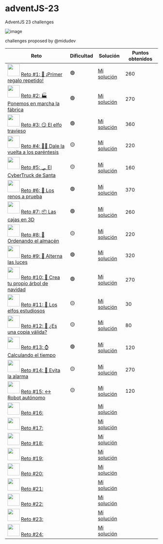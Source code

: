 # adventJS-23
AdventJS 23 challenges

![image](https://github.com/sergitxu/adventJS-23/assets/16776855/8acbe2f2-9803-427c-bd0c-9a2b09605786)

challenges proposed by @midudev

| Reto | Dificultad | Solución | Puntos obtenidos |
| --- | --- | --- | --- |
| <img src="https://adventjs.dev/challenges-2023/1.png" width="40px"> [Reto #1: 🎁 ¡Primer regalo repetido!](https://adventjs.dev/es/challenges/2023/1) | 🟢 | [Mi solución](https://github.com/sergitxu/adventJS-23/blob/main/01%20Primer%20regalo%20repetido/01.js) | 260 |
|<img src="https://adventjs.dev/challenges-2023/12.png" width="40px">  [Reto #2: 🏭 Ponemos en marcha la fábrica](https://adventjs.dev/es/challenges/2023/2) | 🟢 | [Mi solución](https://github.com/sergitxu/adventJS-23/blob/main/02%20La%20fabrica%20en%20marcha/02.js) | 270 |
|<img src="https://adventjs.dev/challenges-2023/3.png" width="40px">  [Reto #3: 😏 El elfo travieso](https://adventjs.dev/es/challenges/2023/3) | 🟢 | [Mi solución](https://github.com/sergitxu/adventJS-23/blob/main/03%20El%20elfo%20travieso/03.js) | 360 |
|<img src="https://adventjs.dev/challenges-2023/4.png" width="40px">  [Reto #4: 😵‍💫 Dale la vuelta a los paréntesis](https://adventjs.dev/es/challenges/2023/4) | 🟡 | [Mi solución](https://github.com/sergitxu/adventJS-23/blob/main/04%20Dale%20vuelta%20a%20los%20parentesis/04.js) | 220 |
|<img src="https://adventjs.dev/challenges-2023/5.png" width="40px">  [Reto #5: 🛷 El CyberTruck de Santa](https://adventjs.dev/es/challenges/2023/5) | 🟡 | [Mi solución](https://github.com/sergitxu/adventJS-23/blob/main/05%20El%20Cybertruck%20de%20Santa/05.js) | 160 |
|<img src="https://adventjs.dev/challenges-2023/6.png" width="40px">  [Reto #6: 🦌 Los renos a prueba](https://adventjs.dev/es/challenges/2023/6) | 🟢 | [Mi solución](https://github.com/sergitxu/adventJS-23/blob/main/06%20Los%20renos%20a%20prueba/06.js) | 370 |
|<img src="https://adventjs.dev/challenges-2023/7.png" width="40px">  [Reto #7: 📦 Las cajas en 3D](https://adventjs.dev/es/challenges/2023/7) | 🟢 | [Mi solución](https://github.com/sergitxu/adventJS-23/blob/main/07%20cajas%20en%203D/07.js) | 260 |
|<img src="https://adventjs.dev/challenges-2023/8.png" width="40px">  [Reto #8: 🏬 Ordenando el almacén](https://adventjs.dev/es/challenges/2023/8) | 🟡 | [Mi solución](https://github.com/sergitxu/adventJS-23/blob/main/08%20Ordenando%20el%20almacen/08.js) | 220 |
|<img src="https://adventjs.dev/challenges-2023/9.png" width="40px">  [Reto #9: 🚦 Alterna las luces](https://adventjs.dev/es/challenges/2023/9) | 🟢 | [Mi solución](https://github.com/sergitxu/adventJS-23/blob/main/09%20Alterna%20las%20luces/09.js) | 320 |
| <img src="https://adventjs.dev/challenges-2023/10.png" width="40px">  [Reto #10: 🎄 Crea tu propio árbol de navidad](https://adventjs.dev/es/challenges/2023/10) | 🟢 | [Mi solución](https://github.com/sergitxu/adventJS-23/blob/main/10%20Crea%20tu%20propio%20arbol%20de%20Navidad/10.js) | 270 |
| <img src="https://adventjs.dev/challenges-2023/11.png" width="40px">  [Reto #11: 📖 Los elfos estudiosos](https://adventjs.dev/es/challenges/2023/11) | 🟡 | [Mi solución](https://github.com/sergitxu/adventJS-23/blob/main/11%20Los%20elfos%20estudiosos/11.js) | 30 |
| <img src="https://adventjs.dev/challenges-2023/12.png" width="40px">  [Reto #12: 📸 ¿Es una copia válida? ](https://adventjs.dev/es/challenges/2023/12) | 🟡 | [Mi solución](https://github.com/sergitxu/adventJS-23/blob/main/12%20copia%20valida/12.js) | 80 |
| <img src="https://adventjs.dev/challenges-2023/13.png" width="40px">  [Reto #13: ⌚️ Calculando el tiempo](https://adventjs.dev/es/challenges/2023/13) | 🟢 | [Mi solución](https://github.com/sergitxu/adventJS-23/blob/main/13%20calculando%20el%20tiempo/13.js) | 120 |
| <img src="https://adventjs.dev/challenges-2023/14.png" width="40px">  [Reto #14: 🚨 Evita la alarma](https://adventjs.dev/es/challenges/2023/14) | 🟡 | [Mi solución](https://github.com/sergitxu/adventJS-23/blob/main/14%20Evita%20la%20alarma/14.js) | 270 |
| <img src="https://adventjs.dev/challenges-2023/15.png" width="40px">  [Reto #15: ↔️ Robot autónomo](https://adventjs.dev/es/challenges/2023/15) | 🟡 | [Mi solución](https://github.com/sergitxu/adventJS-23/blob/main/15%20Robot%20autonomo/15.js) | 120 |
| <img src="https://adventjs.dev/challenges-2023/16.png" width="40px">  [Reto #16: ](https://adventjs.dev/es/challenges/2023/16) |  | [Mi solución]() |  |
| <img src="https://adventjs.dev/challenges-2023/17.png" width="40px">  [Reto #17: ](https://adventjs.dev/es/challenges/2023/17) |  | [Mi solución]() |  |
| <img src="https://adventjs.dev/challenges-2023/18.png" width="40px">  [Reto #18: ](https://adventjs.dev/es/challenges/2023/18) |  | [Mi solución]() |  |
| <img src="https://adventjs.dev/challenges-2023/19.png" width="40px">  [Reto #19: ](https://adventjs.dev/es/challenges/2023/19) |  | [Mi solución]() |  |
| <img src="https://adventjs.dev/challenges-2023/20.png" width="40px">  [Reto #20: ](https://adventjs.dev/es/challenges/2023/20) |  | [Mi solución]() |  |
| <img src="https://adventjs.dev/challenges-2023/21.png" width="40px">  [Reto #21: ](https://adventjs.dev/es/challenges/2023/21) |  | [Mi solución]() |  |
| <img src="https://adventjs.dev/challenges-2023/22.png" width="40px">  [Reto #22: ](https://adventjs.dev/es/challenges/2023/22) |  | [Mi solución]() |  |
| <img src="https://adventjs.dev/challenges-2023/23.png" width="40px">  [Reto #23: ](https://adventjs.dev/es/challenges/2023/23) |  | [Mi solución]() |  |
| <img src="https://adventjs.dev/challenges-2023/24.png" width="40px">  [Reto #24: ](https://adventjs.dev/es/challenges/2023/24) |  | [Mi solución]() |  |
